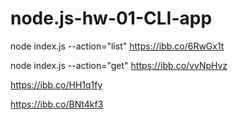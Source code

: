 # node.js-hw-01-CLI-app

node index.js --action="list"
https://ibb.co/6RwGx1t

node index.js --action="get"
https://ibb.co/vvNpHvz

https://ibb.co/HH1q1fy

https://ibb.co/BNt4kf3
